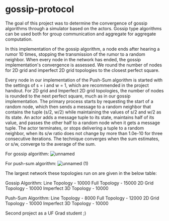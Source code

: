 # gossip-protocol
The goal of this project was to determine the convergence of gossip algorithms through a simulator based on the actors. Gossip type algorithms can be used both for group communication and aggregate for aggregate computation.

In this implementation of the gossip algorithm, a node ends after hearing a rumor 10 times, stopping the transmission of the rumor to a random neighbor. When every node in the network has ended, the gossip implementation's convergence is assessed. We round the number of nodes for 2D grid and imperfect 2D grid topologies to the closest perfect square.

Every node in our implementation of the Push-Sum algorithm is started with the settings of s = i and w = 1, which are recommended in the project handout. For 2D grid and Imperfect 2D grid topologies, the number of nodes is rounded to the next perfect square, much as in our gossip implementation. The primary process starts by requesting the start of a random node, which then sends a message to a random neighbor that contains the tuple (s/2, w/2) while maintaining the values of s/2 and w/2 as its state. An actor adds a message tuple to its state, maintains half of its value, and passes the other half to a random node when it gets a message tuple. The actor terminates, or stops delivering a tuple to a random neighbor, when its s/w ratio does not change by more than 1.0e-10 for three consecutive iterations. The technique converges when the sum estimates, or s/w, converge to the average of the sum.

For gossip algorithm:
![unnamed](https://user-images.githubusercontent.com/64377125/195962036-fb0d8c74-5726-47f9-98e9-11e32599c794.png)

For push-sum algorithm:
![unnamed (1)](https://user-images.githubusercontent.com/64377125/195962051-f51782fb-d4f3-45e2-a737-7d8186e74e7d.png)

The largest network these topologies run on are given in the below table:

Gossip Algorithm:
Line Topology - 10000
Full Topology - 15000
2D Grid Topology - 10000
Imperfect 3D Topology - 10000

Push-Sum Algorithm:
Line Topology - 8000
Full Topology - 12000
2D Grid Topology - 10000
Imperfect 3D Topology - 10000


Second project as a UF Grad student ;)





